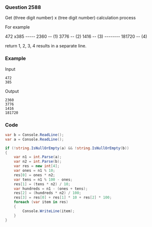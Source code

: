 ### Question 2588
Get (three digit number) x (tree digit number) calculation process 

For example

   472
  x385
  \-----
  2360 -- (1)
 3776 -- (2)
1416 -- (3)
\--------
181720 -- (4)

return 1, 2, 3, 4 results in a separate line.

### Example
Input
```
472
385
```
Output
```
2360
3776
1416
181720
```
### Code
```c#
var b = Console.ReadLine();
var a = Console.ReadLine();

if (!string.IsNullOrEmpty(a) && !string.IsNullOrEmpty(b))
{
    var n1 = int.Parse(a);
    var n2 = int.Parse(b);
    var res = new int[4];
    var ones = n1 % 10;
    res[0] = ones * n2;
    var tens = n1 % 100 - ones;
    res[1] = (tens * n2) / 10;
    var hundreds = n1 - (ones + tens);
    res[2] = (hundreds * n2) / 100;
    res[3] = res[0] + res[1] * 10 + res[2] * 100;
    foreach (var item in res)
    {
        Console.WriteLine(item);
    }
}
```
